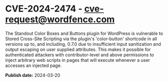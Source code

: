 # CVE-2024-2474 - cve-request@wordfence.com

The Standout Color Boxes and Buttons plugin for WordPress is vulnerable to Stored Cross-Site Scripting via the plugin's 'color-button' shortcode in all versions up to, and including, 0.7.0 due to insufficient input sanitization and output escaping on user supplied attributes. This makes it possible for authenticated attackers with contributor-level and above permissions to inject arbitrary web scripts in pages that will execute whenever a user accesses an injected page.

**Publish date:** 2024-03-20
